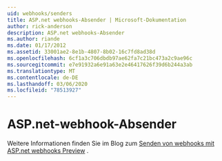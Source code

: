 ```yaml
---
uid: webhooks/senders
title: ASP.net webhooks-Absender | Microsoft-Dokumentation
author: rick-anderson
description: ASP.net webhooks-Absender
ms.author: riande
ms.date: 01/17/2012
ms.assetid: 33001ae2-8e1b-4807-8b02-16c7fd8ad38d
ms.openlocfilehash: 6cf1a3c706dbdb97ae62fa7c21bc473a2c9ae96c
ms.sourcegitcommit: e7e91932a6e91a63e2e46417626f39d6b244a3ab
ms.translationtype: MT
ms.contentlocale: de-DE
ms.lasthandoff: 03/06/2020
ms.locfileid: "78513927"
---
```

# <a name="aspnet-webhook-senders"></a>ASP.net-webhook-Absender

Weitere Informationen finden Sie im Blog zum [Senden von webhooks mit ASP.net webhooks Preview](https://devblogs.microsoft.com/aspnet/sending-webhooks-with-asp-net-webhooks-preview/) .
